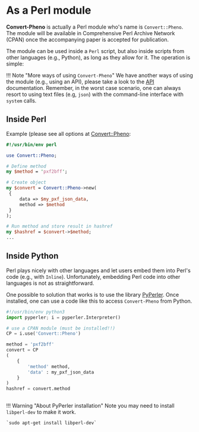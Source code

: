 # As a Perl module

**Convert-Pheno** is actually a Perl module who's name is `Convert::Pheno`. The module will be available in Comprehensive Perl Archive Network (CPAN) once the accompanying paper is accepted for publication.

The module can be used inside a `Perl` script, but also inside scripts from other languages (e.g., Python), as long as they allow for it. The operation is simple:

!!! Note "More ways of using `Convert-Pheno`"
    We have another ways of using the module (e.g., using an API), please take a look to the [API](use-as-an-api.md) documentation. 
    Remember, in the worst case scenario, one can always resort to using text files (e.g, `json`) with the command-line interface with `system` calls.


## Inside Perl

Example (please see all options at [Convert::Pheno](https://metacpan.org/pod/Convert%3A%3APheno):

```Perl
#!/usr/bin/env perl

use Convert::Pheno;

# Define method
my $method = 'pxf2bff';

# Create object
my $convert = Convert::Pheno->new(
 {
     data => $my_pxf_json_data,
     method => $method
 }
);

# Run method and store result in hashref
my $hashref = $convert->$method;
...

```
## Inside Python

Perl plays nicely with other languages and let users embed them into Perl's code (e.g., with `Inline`). Unfortunately, embedding Perl code into other languages is not as straightforward.

One possible to solution that works is to use the library [PyPerler](https://github.com/tkluck/pyperler). Once installed, one can use a code like this to access `Convert-Pheno` from Python.

```Python
#!/usr/bin/env python3
import pyperler; i = pyperler.Interpreter()

# use a CPAN module (must be installed!!)
CP = i.use('Convert::Pheno')

method = 'pxf2bff'
convert = CP
(
    { 
        'method' method,
        'data' : my_pxf_json_data
    }
)
hashref = convert.method
 
```

!!! Warning "About PyPerler installation"
    Note you may need to install `libperl-dev` to make it work.
    
    `sudo apt-get install libperl-dev`

